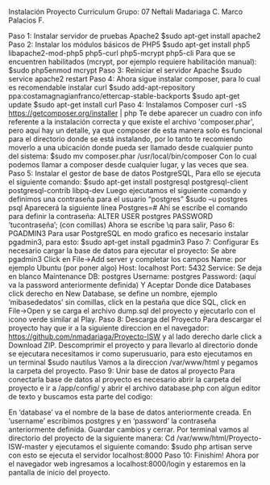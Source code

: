 Instalación Proyecto Curriculum
Grupo: 07 
Neftali Madariaga C.
Marco Palacios F.

Paso 1: Instalar servidor de pruebas Apache2
$sudo apt-get install apache2
Paso 2: Instalar los módulos básicos de PHP5
$sudo apt-get install php5 libapache2-mod-php5 php5-curl php5-mcrypt php5-cli
	Para que se encuentren habilitados (mcrypt, por ejemplo requiere habilitación manual):
	$sudo php5enmod mcrypt
Paso 3: Reiniciar el servidor Apache
$sudo service apache2 restart
Paso 4: Ahora sigue instalar composer, para lo cual es recomendable instalar curl
$sudo add-apt-repository ppa:costamagnagianfranco/ettercap-stable-backports
$sudo apt-get update
$sudo apt-get install curl
Paso 4: Instalamos Composer
curl -sS https://getcomposer.org/installer | php
Te  debe aparecer un cuadro con info referente a la instalación correcta y que existe el archivo 'composer.phar', pero aquí hay un detalle, ya que composer de esta manera solo es funcional para el directorio donde se está instalando, por lo tanto te recomiendo moverlo a una ubicación donde pueda ser llamado desde cualquier punto del sistema:
$sudo mv composer.phar /usr/local/bin/composer
Con lo cual podemos llamar a composer desde cualquier lugar, y las veces que sea.
Paso 5: Instalar el gestor de base de datos PostgreSQL, 
Para ello se ejecuta el siguiente comando:
$sudo apt-get install postgresql postgresql-client postgresql-contrib libpq-dev
Luego ejecutamos el siguiente comando y definimos una contraseña para el usuario “postgres”
$sudo –u postgres psql
Aparecerá la siguiente línea
Postgres=#
Ahí se escribe el comando para definir la contraseña:
ALTER USER postgres PASSWORD  ‘tucontraseña’;   (con comillas)
Ahora se escribe \q para salir,
Paso 6: PGADMIN3
Para usar PostgreSQL en modo grafico es necesario instalar pgadmin3, para esto:
$sudo apt-get install pgadmin3
Paso 7: Configurar
Es necesario cargar la base de datos para ejecutar el proyecto:
Se abre pgadmin3 
Click en File->Add server y completar los campos
Name: por ejemplo Ubuntu (por poner algo)
Host: localhost
Port: 5432
Service: Se deja en blanco
Maintenance DB: postgres
Username: postgres
Password: (aquí va la password anteriormente definida)
Y Aceptar
Donde dice Databases click derecho en New Database, se define un nombre, ejemplo ‘mibasededatos’ sin comillas, click en la pestaña que dice SQL, click en File->Open y se carga el archivo dump.sql del proyecto y ejecutarlo con el icono verde similar al Play.
Paso 8: Descarga del Proyecto
Para descargar el proyecto hay que ir a la siguiente direccion en el navegador:
https://github.com/nmadariaga/Proyecto-ISW  y al lado derecho darle click a Download ZIP.
Descomprimir el proyecto y para llevarlo al directorio donde se ejecutara necesitamos ir como superusuario, para esto ejecutamos en un terminal 
$sudo nautilus 
Vamos a la direccion /var/www/html y pegamos la carpeta del proyecto.
	Paso 9: Unir base de datos al proyecto
Para conectarla base de datos al proyecto es necesario abrir la carpeta del proyecto e ir a
/app/config/ y abrir el archivo database.php con algun editor de texto y buscamos esta parte del codigo:
 
En ‘database’ va el nombre de la base de datos anteriormente creada.
En ‘username’ escribimos postgres y en ‘password’ la contraseña anteriormente definida.
Guardar cambios y cerrar.
Por terminal vamos al directorio del proyecto de la siguiente manera:
Cd /var/www/html/Proyecto-ISW-master y ejecutamos el siguiente comando:
$sudo php artisan serve con esto se ejecuta el servidor localhost:8000
Paso 10: Finishim!
Ahora por el navegador web ingresamos a localhost:8000/login y estaremos en la pantalla de inicio del proyecto.


